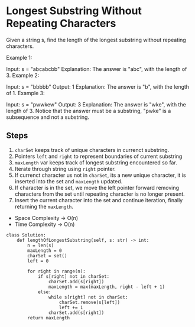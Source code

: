 # Longest Substring Without Repeating Characters

Given a string s, find the length of the longest 
substring
 without repeating characters.

 

Example 1:

Input: s = "abcabcbb" 
Explanation: The answer is "abc", with the length of 3.
Example 2:

Input: s = "bbbbb"
Output: 1
Explanation: The answer is "b", with the length of 1.
Example 3:

Input: s = "pwwkew"
Output: 3
Explanation: The answer is "wke", with the length of 3.
Notice that the answer must be a substring, "pwke" is a subsequence and not a substring.

## Steps
1. `charSet` keeps track of unique characters in currenct substring.
2. Pointers `left` and `right` to represent boundaries of current substring
3. `maxLength` var keeps track of longest substring encountered so far.
4. Iterate through string using `right` pointer.
5. If currenct character us not in `charSet`, its a new unique character, it is inserted into the set and `maxLength` updated.
6. If character is in the set, we move the left pointer forward removing characters from the set until repeating character is no longer present.
7. Insert the current character into the set and continue iteration, finally returning the `maxLength`.

- Space Complexity -> O(n)
- Time Complexity -> O(n)

```
class Solution:
    def lengthOfLongestSubstring(self, s: str) -> int:
        n = len(s)
        maxLength = 0
        charSet = set()
        left = 0

        for right in range(n):
            if s[right] not in charSet:
                charSet.add(s[right])
                maxLength = max(maxLength, right - left + 1)
            else:
                while s[right] not in charSet: 
                    charSet.remove(s[left])
                    left += 1
                charSet.add(s[right])
        return maxLength 
```